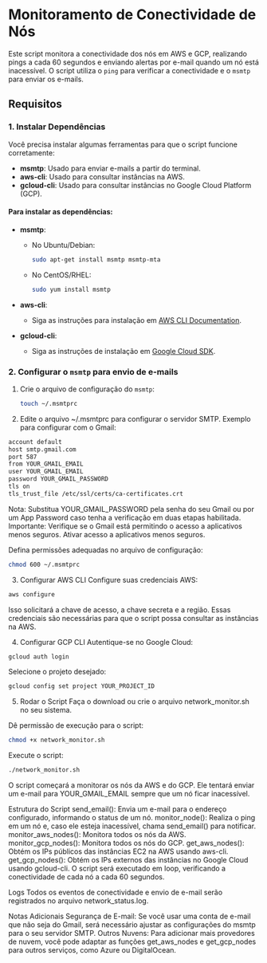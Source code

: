 # Monitoramento de Conectividade de Nós

Este script monitora a conectividade dos nós em AWS e GCP, realizando pings a cada 60 segundos e enviando alertas por e-mail quando um nó está inacessível. O script utiliza o `ping` para verificar a conectividade e o `msmtp` para enviar os e-mails.

## Requisitos

### 1. **Instalar Dependências**

Você precisa instalar algumas ferramentas para que o script funcione corretamente:

- **msmtp**: Usado para enviar e-mails a partir do terminal.
- **aws-cli**: Usado para consultar instâncias na AWS.
- **gcloud-cli**: Usado para consultar instâncias no Google Cloud Platform (GCP).

#### Para instalar as dependências:

- **msmtp**:
  - No Ubuntu/Debian: 
    ```bash
    sudo apt-get install msmtp msmtp-mta
    ```
  - No CentOS/RHEL:
    ```bash
    sudo yum install msmtp
    ```

- **aws-cli**:
  - Siga as instruções para instalação em [AWS CLI Documentation](https://docs.aws.amazon.com/cli/latest/userguide/install-cliv2.html).

- **gcloud-cli**:
  - Siga as instruções de instalação em [Google Cloud SDK](https://cloud.google.com/sdk/docs/install).

### 2. **Configurar o `msmtp` para envio de e-mails**

1. Crie o arquivo de configuração do `msmtp`:
   ```bash
   touch ~/.msmtprc


2. Edite o arquivo ~/.msmtprc para configurar o servidor SMTP. Exemplo para configurar com o Gmail:

 ```bash
account default
host smtp.gmail.com
port 587
from YOUR_GMAIL_EMAIL
user YOUR_GMAIL_EMAIL
password YOUR_GMAIL_PASSWORD
tls on
tls_trust_file /etc/ssl/certs/ca-certificates.crt
 ```
Nota: Substitua YOUR_GMAIL_PASSWORD pela senha do seu Gmail ou por um App Password caso tenha a verificação em duas etapas habilitada.
Importante: Verifique se o Gmail está permitindo o acesso a aplicativos menos seguros. Ativar acesso a aplicativos menos seguros.

Defina permissões adequadas no arquivo de configuração:

 ```bash
chmod 600 ~/.msmtprc
 ```
3. Configurar AWS CLI
Configure suas credenciais AWS:

 ```bash
aws configure
 ```
Isso solicitará a chave de acesso, a chave secreta e a região. Essas credenciais são necessárias para que o script possa consultar as instâncias na AWS.

4. Configurar GCP CLI
Autentique-se no Google Cloud:

 ```bash
gcloud auth login
 ```
Selecione o projeto desejado:

 ```bash
gcloud config set project YOUR_PROJECT_ID
 ```
5. Rodar o Script
Faça o download ou crie o arquivo network_monitor.sh no seu sistema.

Dê permissão de execução para o script:

 ```bash
chmod +x network_monitor.sh
 ```
Execute o script:

 ```bash
./network_monitor.sh
 ```
O script começará a monitorar os nós da AWS e do GCP. Ele tentará enviar um e-mail para YOUR_GMAIL_EMAIL sempre que um nó ficar inacessível.

Estrutura do Script
send_email(): Envia um e-mail para o endereço configurado, informando o status de um nó.
monitor_node(): Realiza o ping em um nó e, caso ele esteja inacessível, chama send_email() para notificar.
monitor_aws_nodes(): Monitora todos os nós da AWS.
monitor_gcp_nodes(): Monitora todos os nós do GCP.
get_aws_nodes(): Obtém os IPs públicos das instâncias EC2 na AWS usando aws-cli.
get_gcp_nodes(): Obtém os IPs externos das instâncias no Google Cloud usando gcloud-cli.
O script será executado em loop, verificando a conectividade de cada nó a cada 60 segundos.

Logs
Todos os eventos de conectividade e envio de e-mail serão registrados no arquivo network_status.log.

Notas Adicionais
Segurança de E-mail: Se você usar uma conta de e-mail que não seja do Gmail, será necessário ajustar as configurações do msmtp para o seu servidor SMTP.
Outros Nuvens: Para adicionar mais provedores de nuvem, você pode adaptar as funções get_aws_nodes e get_gcp_nodes para outros serviços, como Azure ou DigitalOcean.
